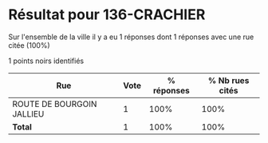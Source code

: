 # Résultat pour 136-CRACHIER

Sur l'ensemble de la ville il y a eu 1 réponses dont 1 réponses avec une rue citée (100%)

1 points noirs identifiés

| Rue | Vote | % réponses | % Nb rues cités|
|-----|------|------------|----------------|
| ROUTE DE BOURGOIN JALLIEU | 1 | 100% | 100%|
| **Total** | 1 | 100% | 100%|

